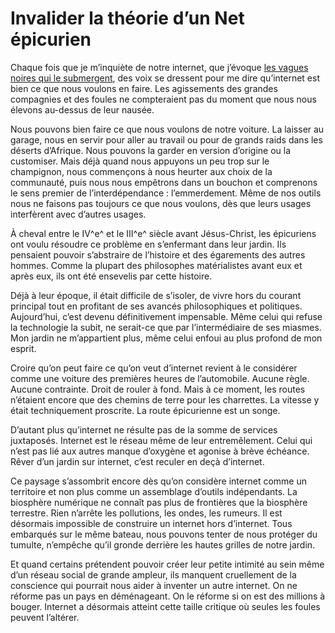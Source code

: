 # Invalider la théorie d’un Net épicurien

Chaque fois que je m’inquiète de notre internet, que j’évoque [les vagues noires qui le submergent](https://tcrouzet.com/2013/06/26/la-masturbation-des-neotechos/), des voix se dressent pour me dire qu’internet est bien ce que nous voulons en faire. Les agissements des grandes compagnies et des foules ne compteraient pas du moment que nous nous élevons au-dessus de leur nausée.<span id="more-33213"></span>

Nous pouvons bien faire ce que nous voulons de notre voiture. La laisser au garage, nous en servir pour aller au travail ou pour de grands raids dans les déserts d’Afrique. Nous pouvons la garder en version d’origine ou la customiser. Mais déjà quand nous appuyons un peu trop sur le champignon, nous commençons à nous heurter aux choix de la communauté, puis nous nous empêtrons dans un bouchon et comprenons le sens premier de l’interdépendance : l’emmerdement. Même de nos outils nous ne faisons pas toujours ce que nous voulons, dès que leurs usages interfèrent avec d’autres usages.

À cheval entre le IV^e^ et le III^e^ siècle avant Jésus-Christ, les épicuriens ont voulu résoudre ce problème en s’enfermant dans leur jardin. Ils pensaient pouvoir s’abstraire de l’histoire et des égarements des autres hommes. Comme la plupart des philosophes matérialistes avant eux et après eux, ils ont été ensevelis par cette histoire.

Déjà à leur époque, il était difficile de s’isoler, de vivre hors du courant principal tout en profitant de ses avancés philosophiques et politiques. Aujourd’hui, c’est devenu définitivement impensable. Même celui qui refuse la technologie la subit, ne serait-ce que par l’intermédiaire de ses miasmes. Mon jardin ne m’appartient plus, même celui enfoui au plus profond de mon esprit.

Croire qu’on peut faire ce qu’on veut d’internet revient à le considérer comme une voiture des premières heures de l’automobile. Aucune règle. Aucune contrainte. Droit de rouler à fond. Mais à ce moment, les routes n’étaient encore que des chemins de terre pour les charrettes. La vitesse y était techniquement proscrite. La route épicurienne est un songe.

D’autant plus qu’internet ne résulte pas de la somme de services juxtaposés. Internet est le réseau même de leur entremêlement. Celui qui n’est pas lié aux autres manque d’oxygène et agonise à brève échéance. Rêver d’un jardin sur internet, c’est reculer en deçà d’internet.

Ce paysage s’assombrit encore dès qu’on considère internet comme un territoire et non plus comme un assemblage d’outils indépendants. La biosphère numérique ne connaît pas plus de frontières que la biosphère terrestre. Rien n’arrête les pollutions, les ondes, les rumeurs. Il est désormais impossible de construire un internet hors d’internet. Tous embarqués sur le même bateau, nous pouvons tenter de nous protéger du tumulte, n’empêche qu’il gronde derrière les hautes grilles de notre jardin.

Et quand certains prétendent pouvoir créer leur petite intimité au sein même d’un réseau social de grande ampleur, ils manquent cruellement de la conscience qui pourrait nous aider à inventer un autre internet. On ne réforme pas un pays en déménageant. On le réforme si on est des millions à bouger. Internet a désormais atteint cette taille critique où seules les foules peuvent l’altérer.